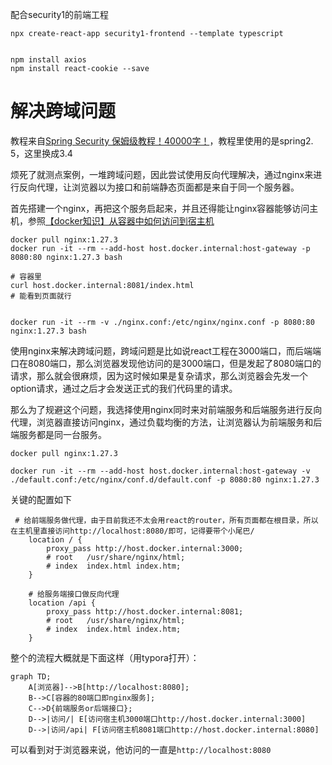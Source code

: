 配合security1的前端工程

```shell
npx create-react-app security1-frontend --template typescript


npm install axios
npm install react-cookie --save
```


# 解决跨域问题
教程来自[Spring Security 保姆级教程！40000字！](https://blog.csdn.net/qq_17231297/article/details/129173532)，教程里使用的是spring2.
5，这里换成3.4

烦死了就测点案例，一堆跨域问题，因此尝试使用反向代理解决，通过nginx来进行反向代理，让浏览器以为接口和前端静态页面都是来自于同一个服务器。

首先搭建一个nginx，再把这个服务启起来，并且还得能让nginx容器能够访问主机，参照[【docker知识】从容器中如何访问到宿主机](https://blog.csdn.net/gongdiwudu/article/details/128888497)
```shell
docker pull nginx:1.27.3
docker run -it --rm --add-host host.docker.internal:host-gateway -p 8080:80 nginx:1.27.3 bash

# 容器里
curl host.docker.internal:8081/index.html
# 能看到页面就行


docker run -it --rm -v ./nginx.conf:/etc/nginx/nginx.conf -p 8080:80 nginx:1.27.3 bash

```



使用nginx来解决跨域问题，跨域问题是比如说react工程在3000端口，而后端端口在8080端口，那么浏览器发现他访问的是3000端口，但是发起了8080端口的请求，那么就会很麻烦，因为这时候如果是复杂请求，那么浏览器会先发一个option请求，通过之后才会发送正式的我们代码里的请求。

那么为了规避这个问题，我选择使用nginx同时来对前端服务和后端服务进行反向代理，浏览器直接访问nginx，通过负载均衡的方法，让浏览器认为前端服务和后端服务都是同一台服务。

```shell
docker pull nginx:1.27.3

docker run -it --rm --add-host host.docker.internal:host-gateway -v ./default.conf:/etc/nginx/conf.d/default.conf -p 8080:80 nginx:1.27.3
```

关键的配置如下
```
 # 给前端服务做代理，由于目前我还不太会用react的router，所有页面都在根目录，所以在主机里直接访问http://localhost:8080/即可，记得要带个小尾巴/
    location / {
        proxy_pass http://host.docker.internal:3000;
        # root   /usr/share/nginx/html;
        # index  index.html index.htm;
    }

    # 给服务端接口做反向代理
    location /api {
        proxy_pass http://host.docker.internal:8081;
        # root   /usr/share/nginx/html;
        # index  index.html index.htm;
    }
```

整个的流程大概就是下面这样（用typora打开）：
```mermaid
graph TD;
    A[浏览器]-->B[http://localhost:8080];
    B-->C[容器的80端口即nginx服务];
    C-->D{前端服务or后端接口};
    D-->|访问/| E[访问宿主机3000端口http://host.docker.internal:3000]
    D-->|访问/api| F[访问宿主机8081端口http://host.docker.internal:8080]
```

可以看到对于浏览器来说，他访问的一直是`http://localhost:8080`